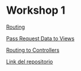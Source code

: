 # Workshop 1

[Routing](./docs/routing.md)

[Pass Request Data to Views](./docs/passRequestDataToViews.md)

[Routing to Controllers](./docs/routingToControllers.md)

[Link del repositorio](https://github.com/Anthony0912/ISW-811/tree/master/Buster/site/lfts.isw811.xyz)
